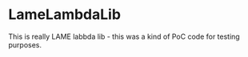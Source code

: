 # LameLambdaLib

This is really LAME labbda lib - this was a kind of PoC code for testing purposes.
